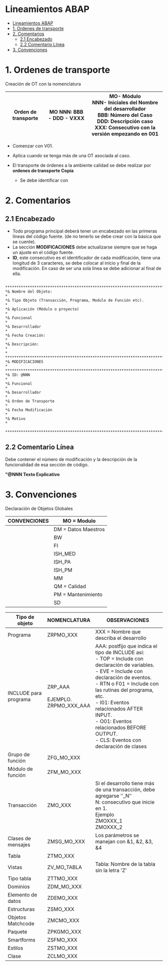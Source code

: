 # Lineamientos ABAP

- [Lineamientos ABAP](#lineamientos-abap)
- [1. Ordenes de transporte](#1-ordenes-de-transporte)
- [2.  Comentarios](#2--comentarios)
  - [2.1 Encabezado](#21-encabezado)
  - [2.2 Comentario Línea](#22-comentario-línea)
- [3. Convenciones](#3-convenciones)

# 1. Ordenes de transporte

Creación de OT con la nomenclatura


| Orden de transporte | MO NNN: BBB - DDD - VXXX | MO- Módulo <br/>NNN- Iniciales del Nombre del desarrollador<br/>BBB: Número del Caso <br/>DDD: Descripción caso <br/>XXX: Consecutivo con la versión empezando en 001 |
|---------------------|--------------------------|-----------------------------------------------------------------------------------------------------------------------------------------------------------------------|

-	Comenzar con V01.
-	Aplica cuando se tenga más de una OT asociada al caso.
-	El transporte de órdenes a la ambiente calidad se debe realizar por **ordenes de transporte Copia** 

    * Se debe identificar con 



# 2.  Comentarios
## 2.1 Encabezado

-	Todo programa principal deberá tener un encabezado en las primeras líneas del código fuente. (de no tenerlo  se debe crear con la básica que se cuente).
-	La sección **MODIFICACIONES** debe actualizarse siempre que se haga un ajuste en el código fuente.
-	**ID**, este consecutivo es el identificador de cada modificación, tiene una longitud de 3 caracteres, se debe colocar al inicio y final de la modificación. En caso de ser una sola línea se debe adicionar al final de ella.


```abap

************************************************************************  
*& Nombre del Objeto:                                                   *
*& Tipo Objeto (Transacción, Programa, Modulo de Función etc).          * 
*& Aplicación (Módulo o proyecto)                                       *
*& Funcional                                                            *
*& Desarrollador                                                        *
*& Fecha Creación:                                                      * 
*& Descripción:                                                         *
* ***********************************************************************  
*& MODIFICACIONES                                                       *
*************************************************************************  
*& ID: @NNN                                                             *
*& Funcional                                                            *
*& Desarrollador                                                        *
*& Orden de Transporte                                                  *
*& Fecha Modificación                                                   *
*& Motivo                                                               *
 ************************************************************************
```



## 2.2 Comentario Línea

Debe contener el número de modificación y la descripción de la funcionalidad de esa sección de código. 

**"@NNN Texto Explicativo** 


# 3. Convenciones

Declaración de Objetos Globales

| CONVENCIONES | MO = Modulo          |
|--------------|----------------------|
|              |  DM = Datos Maestros |
|              |  BW                  |
|              |  FI                  |
|              |  ISH_MED             |
|              | ISH_PA               |
|              |  ISH_PM              |
|              | MM                   |
|              | QM = Calidad         |
|              | PM = Mantenimiento   |
|              | SD                   |

| Tipo de objeto         | NOMENCLATURA                                | OBSERVACIONES                                                                                                                                                                                                                                                                                                                                                   |
|------------------------|---------------------------------------------|-----------------------------------------------------------------------------------------------------------------------------------------------------------------------------------------------------------------------------------------------------------------------------------------------------------------------------------------------------------------|
| Programa               | ZRPMO_XXX                                   | XXX = Nombre que describa el desarrollo                                                                                                                                                                                                                                                                                                                         |
| INCLUDE para  programa | ZRP_AAA<br/><br/>EJEMPLO.<br/>ZRPMO_XXX_AAA | AAA: postfijo que indica el tipo de INCLUDE así:<br/>- TOP = Include con declaración de variables.<br/>- EVE = Include con declaración de eventos.<br/>- RTN o F01 = Include con las rutinas del programa, etc.<br/>- I01: Eventos relacionados AFTER INPUT.<br/>- O01: Eventos relacionados BEFORE OUTPUT.<br/>- CLS: Eventos  con declaración de clases <br/> |
| Grupo de función       | ZFG_MO_XXX                                  |                                                                                                                                                                                                                                                                                                                                                                 |
| Módulo de función      | ZFM_MO_XXX                                  |                                                                                                                                                                                                                                                                                                                                                                 |
| Transacción            | ZMO_XXX                                     | Si el desarrollo tiene más de una transacción, debe agregarse ʺ_Nʺ<br/>N: consecutivo que inicie en 1.<br/>Ejemplo<br/>ZMOXXX_1<br/>ZMOXXX_2<br/>                                                                                                                                                                                                               |
| Clases de mensajes     | ZMSG_MO_XXX                                 | Los parámetros se manejan con &1, &2, &3, &4                                                                                                                                                                                                                                                                                                                    |
| Tabla                  | ZTMO_XXX                                    |                                                                                                                                                                                                                                                                                                                                                                 |
| Vistas                 | ZV_MO_TABLA                                 | Tabla: Nombre de la tabla sin la letra 'Z'                                                                                                                                                                                                                                                                                                                      |
| Tipo tabla             | ZTTMO_XXX                                   |                                                                                                                                                                                                                                                                                                                                                                 |
| Dominios               | ZDM_MO_XXX                                  |                                                                                                                                                                                                                                                                                                                                                                 |
| Elemento de datos      | ZDEMO_XXX                                   |                                                                                                                                                                                                                                                                                                                                                                 |
| Estructuras            | ZSMO_XXX                                    |                                                                                                                                                                                                                                                                                                                                                                 |
| Objetos Matchcode      | ZMCMO_XXX                                   |                                                                                                                                                                                                                                                                                                                                                                 |
| Paquete                | ZPKGMO_XXX                                  |                                                                                                                                                                                                                                                                                                                                                                 |
| Smartforms             | ZSFMO_XXX                                   |                                                                                                                                                                                                                                                                                                                                                                 |
| Estilos                | ZSTMO_XXX                                   |                                                                                                                                                                                                                                                                                                                                                                 |
| Clase                  | ZCLMO_XXX                                   |